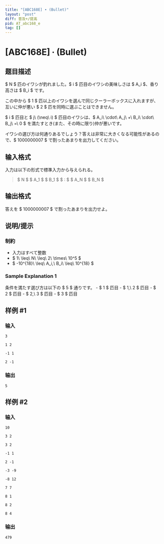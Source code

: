 ```yaml
---
title: "[ABC168E] ∙ (Bullet)"
layout: "post"
diff: 普及+/提高
pid: AT_abc168_e
tag: []
---
```


# [ABC168E] ∙ (Bullet)

## 题目描述

[problemUrl]: https://atcoder.jp/contests/abc168/tasks/abc168_e

$ N $ 匹のイワシが釣れました。$ i $ 匹目のイワシの美味しさは $ A_i $、香り高さは $ B_i $ です。

この中から $ 1 $ 匹以上のイワシを選んで同じクーラーボックスに入れますが、互いに仲が悪い $ 2 $ 匹を同時に選ぶことはできません。

$ i $ 匹目と $ j\ (\neq\ i) $ 匹目のイワシは、$ A_i\ \cdot\ A_j\ +\ B_i\ \cdot\ B_j\ =\ 0 $ を満たすとき(また、その時に限り)仲が悪いです。

イワシの選び方は何通りあるでしょう？答えは非常に大きくなる可能性があるので、$ 1000000007 $ で割ったあまりを出力してください。

## 输入格式

入力は以下の形式で標準入力から与えられる。

> $ N $ $ A_1 $ $ B_1 $ $ : $ $ A_N $ $ B_N $

## 输出格式

答えを $ 1000000007 $ で割ったあまりを出力せよ。

## 说明/提示

### 制約

- 入力はすべて整数
- $ 1\ \leq\ N\ \leq\ 2\ \times\ 10^5 $
- $ -10^{18}\ \leq\ A_i,\ B_i\ \leq\ 10^{18} $

### Sample Explanation 1

条件を満たす選び方は以下の $ 5 $ 通りです。 - $ 1 $ 匹目 - $ 1,\ 2 $ 匹目 - $ 2 $ 匹目 - $ 2,\ 3 $ 匹目 - $ 3 $ 匹目

## 样例 #1

### 输入

```
3
1 2
-1 1
2 -1
```

### 输出

```
5
```

## 样例 #2

### 输入

```
10
3 2
3 2
-1 1
2 -1
-3 -9
-8 12
7 7
8 1
8 2
8 4
```

### 输出

```
479
```


